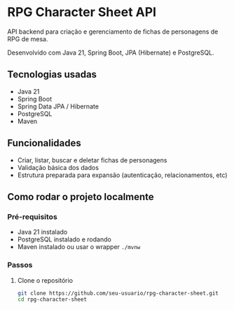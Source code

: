 # RPG Character Sheet API

API backend para criação e gerenciamento de fichas de personagens de RPG de mesa.

Desenvolvido com Java 21, Spring Boot, JPA (Hibernate) e PostgreSQL.

## Tecnologias usadas

- Java 21
- Spring Boot
- Spring Data JPA / Hibernate
- PostgreSQL
- Maven

## Funcionalidades

- Criar, listar, buscar e deletar fichas de personagens
- Validação básica dos dados
- Estrutura preparada para expansão (autenticação, relacionamentos, etc)

## Como rodar o projeto localmente

### Pré-requisitos

- Java 21 instalado
- PostgreSQL instalado e rodando
- Maven instalado ou usar o wrapper `./mvnw`

### Passos

1. Clone o repositório
   ```bash
   git clone https://github.com/seu-usuario/rpg-character-sheet.git
   cd rpg-character-sheet
